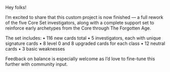 Hey folks!

I’m excited to share that this custom project is now finished — a full rework of the five Core Set investigators, along with a complete support set to reinforce early archetypes from the Core through The Forgotten Age.

The set includes:
    •    116 new cards total
    •    5 investigators, each with unique signature cards
    •    8 level 0 and 8 upgraded cards for each class
    •    12 neutral cards
    •    3 basic weaknesses

Feedback on balance is especially welcome as I’d love to fine-tune this further with community input.
